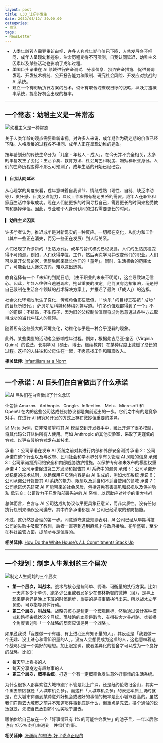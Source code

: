 ```yaml
---
layout: post
title: L33_让好事发生
date: 2023/08/13/ 20:00:00
categories:
- 资讯
tags:
- NewsLetter
---
```


- 人类年龄观点需要重新审视，许多人的成年期价值已下降，人格发展各不相同，成年人呈现幼稚迹象，生命历程变得不可预测，自我认同延迟，幼稚主义因素以及某些活动也影响了成年过程。
- 美国巨头承诺在 AI 领域进行安全测试、分享信息、投资安全措施、促进漏洞发现、开发技术机制、公开报告能力和限制、研究社会风险、开发应对挑战的 AI 系统。
- 建立一个有明确执行方案的战术，设计有取舍的宏观目标的战略，以及打造概率系统，提高好机会出现的概率。

---

## 一个常态：幼稚主义是一种常态

![幼稚主义是一种常态](https://pics.naaln.com/blog/2023-08-14-6f7ae9.jpeg-basicBlog)

关于人类年龄的观点需要重新审视。对许多人来说，成年期作为确定期的价值已经下降。人格发展的过程各不相同，成年人正在呈现幼稚的迹象。

按年龄划分的传统生命分为「儿童 - 年轻人 - 成人」。在今天并不完全相关，太多的事情发生了变化：生活节奏、教育方法、社会角色和制度、婚姻和职业身份。人们的生命历程变得不那么可预测了。成年生活的开始已经改变。

#### ▎自我认同延迟

从心理学的角度来看，成年意味着自我调节、情绪成熟（理性、自制、缺乏冲动等）、责任感、自我反省能力，以及工作和拥有稳定关系的需要。成年人在职业和家庭生活中争取成功。现在人们花更多的时间寻找自己，需要更长的时间来接受教育和选择伴侣。因此，专业和个人身份认同的过程需要更长的时间。

#### ▎幼稚主义因素

许多学者认为，推迟成年是对新现实的一种反应。一切都在变化，从能力和工作（其中一些正在消失，而另一些正在发展）到人际关系。

人们发现了许多新的「生活方式」。成年的替代模式已经发展。人们的生活历程变得不可预测。例如，人们获得学位，工作，然后再次学习并改变他们的职业。人们可以离开父母的家，但随后回来延长他们的「童年」。同时，生活机会的范围太广，可能会让人迷失方向，难以做出选择。

教育选择有一个「未知的到期日期」（由于职业的未来不明朗），这会导致缺乏信心。因此，年轻人往往会逃避现实，拖延重要的决定。他们没有选择策略，而是将自己限制在生活各个领域的战术解决方案上，并推迟了最终（「成人」）的选择。

社会文化环境也发生了变化，传统角色正在贬值。「' 快乐 ' 的目标正在被 ' 成功 ' 的目标所取代，」萨贝尔尼科娃和赫梅列娃写道。「许多价值观都得到了一个」不「的前缀：不结婚，不生孩子，因为旧的父权制价值观将成为愿意通过各种方式取得成功的当代年轻人的障碍。

随着所有这些强大的环境变化，幼稚化似乎是一种合乎逻辑的现象。

此外，某些类型的活动也会影响成年过程。例如，根据弗吉尼亚·奎因（Virginia Quinn）的说法，长期学习（硕士，博士，继续教育）在某种程度上减缓了成长的过程。这样的人往往和父母住在一起，不愿意找工作和赚取收入。

**相关延伸**:
[Infantilism as a Norm](https://iq.hse.ru/en/news/219491658.html)

---

## 一个承诺：AI 巨头们在白宫做出了什么承诺

![AI 巨头们在白宫做出了什么承诺](https://pics.naaln.com/blog/2023-08-14-bb4f72.jpeg-basicBlog)

让包括 Amazon、Anthropic、Google、Inflection、Meta、Microsoft 和 OpenAI 在内的这些公司达成任何协议都是向前迈出的一步。它们之中有的是竞争对手，在进行 AI 研究和开发的方式上存在微妙但重要的差异。

以 Meta 为例，它非常渴望将其 AI 模型交到开发者手中，因此开源了很多模型，将其代码公开以供所有人使用。而如 Anthropic 的其他实验室，采取了更谨慎的方式，以更有限的方式发布其技术。

承诺 1：公司承诺在发布 AI 系统之前对其进行内部和外部安全测试
承诺 2：公司承诺在整个行业以及与政府、民间社会和学术界分享有关管理 AI 风险的信息
承诺 3：公司承诺投资网络安全和内部威胁防护措施，以保护专有和未发布的模型权重
承诺 4：公司承诺促进第三方发现和报告其 AI 系统中的漏洞
承诺 5：公司承诺开发稳健的技术机制，以确保用户知晓内容是由 AI 生成的，例如水印系统
承诺 6：公司承诺公开报告其 AI 系统的能力、限制以及适当和不适当使用的领域
承诺 7：公司承诺优先研究 AI 可能带来的社会风险，包括避免有害偏见和歧视以及保护隐私
承诺 8：公司致力于开发和部署先进的 AI 系统，以帮助应对社会的重大挑战

总体而言，白宫与 AI 公司达成的协议似乎更具象征意义，而非实质性。没有任何执行机制来确保公司遵守，其中许多承诺都是 AI 公司已经采取的预防措施。

不过，这仍然是合理的第一步。同意遵守这些规则表明，AI 公司已经从早期科技公司的失败中吸取了教训，后者一直等到遇到麻烦才与政府接触。在华盛顿，至少在科技监管方面，提前参与是值得的。

**相关延伸**:
[How Do the White House’s A.I. Commitments Stack Up](https://www.nytimes.com/2023/07/22/technology/ai-regulation-white-house.html)

---

## 一个规划：制定人生规划的三个层次

![制定人生规划的三个层次](https://pics.naaln.com/blog/2023-08-14-65a41f.jpeg-basicBlog)

- **第一个层次，叫战术**。战术的核心是有简单、明确、可衡量的执行方案。比如一天背多少个单词、跑多少公里或者发多少在普林斯顿的微博（误），是早上起来健身还是晚上下班的时候跑步，重要的是把事情执行出来。所以战术立竿见影，可以指导具体行动。
- **第二个层次，叫战略**。战略的核心是制定一个宏观目标，然后通过设计某种模式和路径来抵达这个目标。而战略的本质是取舍，有得有舍才是战略，或者换个角度表述叫「一个战略的反面应该是另一个战略」。

如果说我说「我要做一个有趣、有上进心还有知识量的人」，其反面是「我要做一个无趣、没上进心和零知识量的人」。没有人会想要成为这样的人，这也意味着这个战略只是一个美好的理想。加上限定词，或者差异化的割舍才可以成为一个良好的战略。比如：
- 每天早上看书的人
- 每天分享身边有趣故事的人
- **第三个层次，概率系统**。打造一个有一定概率会发生意外好事情的生活系统。

为什么很多人都喜欢往大城市跑？不管是北上广深，还是纽约伦敦旧金山，其实一个重要原因就是「大城市机会多」。而这种「大城市机会多」的表述本质上说的就是，在大城市你遇到某种意外好机会或者好的事情的概率是比小城市要高的。虽然我们在搬去大城市之前并不知道那件事到底是什么，但重点是先去。换个通俗的说法就是，先把自己放到那个抽奖池子里去。

哪怕你给自己放在一个「好事情只有 1% 的可能性会发生」的池子里，一年以后你也有 97.5% 的几率遇到一件很好的事。

**相关延伸**:
[张潇雨 的想法: 好了说点正经的](https://www.zhihu.com/pin/977802530835603456)


